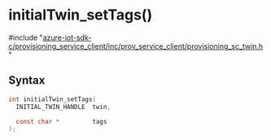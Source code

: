 # initialTwin_setTags()

\#include "[azure-iot-sdk-c/provisioning_service_client/inc/prov_service_client/provisioning_sc_twin.h](../iot-c-ref-provisioning-sc-twin-h.md)"  

## Syntax

```C
int initialTwin_setTags(
  INITIAL_TWIN_HANDLE  twin,

  const char *         tags
);
```

